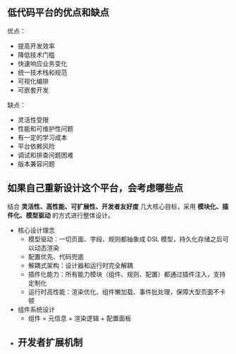 ## 低代码平台的优点和缺点

优点：
- 提高开发效率
- 降低技术门槛
- 快速响应业务变化
- 统一技术栈和规范
- 可视化编排
- 可嵌套开发

缺点：
- 灵活性受限
- 性能和可维护性问题
- 有一定的学习成本
- 平台依赖风险
- 调试和排查问题困难
- 版本兼容问题

## 如果自己重新设计这个平台，会考虑哪些点

结合 **灵活性、高性能、可扩展性、开发者友好度** 几大核心目标，采用 **模块化、插件化、模型驱动** 的方式进行整体设计。

- 核心设计理念
    - 模型驱动：一切页面、字段、规则都抽象成 DSL 模型，持久化存储之后可以动态渲染
    - 配置优先、代码兜底
    - 解耦式架构：设计器和运行时完全解耦
    - 插件化能力：所有能力模块（组件、规则、配置）都通过插件注入，支持定制化
    - 运行时高性能：渲染优化、组件懒加载、事件批处理，保障大型页面不卡顿
- 组件系统设计
    - 组件 = 元信息 + 渲染逻辑 + 配置面板
- 开发者扩展机制
    - 